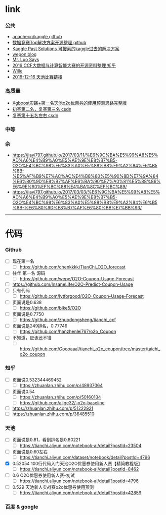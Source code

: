 # link

### 公共

- [apachecn/kaggle github](https://github.com/apachecn/kaggle)
- [数据竞赛Top解决方案开源整理 github](https://github.com/Smilexuhc/Data-Competition-TopSolution/blob/master/README.md)
- [Kaggle Past Solutions 可搜索的kaggle过去的解决方案](https://github.com/EliotAndres/kaggle-past-solutions)
- [wepon blog](http://wepon.me/)
- [Mr. Luo Says](http://www.thinklbl.win/)
- [2016 CCF大数据与计算智能大赛的开源资料整理 知乎](https://zhuanlan.zhihu.com/p/24877060)
- [Wille](https://dnc1994.com/)
- [2016-12-16 天池比赛链接](https://tianchi.aliyun.com/competition/entrance/231587/introduction)

### 高质量

- [Xgboost实践+第一名天池o2o优惠券的使用预测思路完整版](https://blog.csdn.net/weixin_42001089/article/details/85013073)
- [初赛第二名，复赛第三名 csdn](https://blog.csdn.net/bryan__/article/details/53907292)
- [复赛第十五名左右 csdn](https://blog.csdn.net/shine19930820/article/details/53995369)

### 中等

### 杂
- https://jiayi797.github.io/2017/03/11/%E6%9C%BA%E5%99%A8%E5%AD%A6%E4%B9%A0%E5%AE%9E%E8%B7%B5-O2O%E4%BC%98%E6%83%A0%E5%88%B8%E9%A2%84%E6%B5%8B-%E5%AF%B9%E7%AC%AC%E4%B8%80%E5%90%8D%E7%9A%84%E6%80%9D%E8%B7%AF%E6%BA%90%E7%A0%81%E5%88%86%E6%9E%90%EF%BC%88%E4%BA%8C%EF%BC%89/
- https://jiayi797.github.io/2017/03/03/%E6%9C%BA%E5%99%A8%E5%AD%A6%E4%B9%A0%E5%AE%9E%E8%B7%B5-O2O%E4%BC%98%E6%83%A0%E5%88%B8%E9%A2%84%E6%B5%8B-%E6%80%9D%E8%B7%AF%E6%80%BB%E7%BB%93/



***
# 代码

### Github

- [ ] 现在第一名
  - [ ] https://github.com/chenkkkk/TianChi_O2O_forecast
- [ ] 往年 第一名 源码
  - [ ] https://github.com/wepe/O2O-Coupon-Usage-Forecast
- [ ] https://github.com/InsaneLife/O2O-Predict-Coupon-Usage
- [ ] 只有代码
  - [ ] https://github.com/lytforgood/O2O-Coupon-Usage-Forecast
- [ ] 页面说是0.638
  - [ ] https://github.com/bike5/O2O
- [ ] 页面说是0.7750
  - [ ] https://github.com/zhuodongsheng/tianchi_ccf
- [ ] 页面说是249排名，0.77749
  - [ ] https://github.com/hanzhenlei767/o2o_Coupon
- [ ] 不知道，应该还不错
  - [ ] https://github.com/Goooaaal/tianchi_o2o_coupon/tree/master/taichi_o2o_coupon

### 知乎

- [ ] 页面说0.532344469452
  - [ ] https://zhuanlan.zhihu.com/p/48937064
- [ ] 页面说0.54
  - [ ] https://zhuanlan.zhihu.com/p/50160134
  - [ ] https://github.com/alige32/-o2o-baseline
- [ ] https://zhuanlan.zhihu.com/p/51222921
- [ ] https://zhuanlan.zhihu.com/p/36485510

### 天池

- [ ] 页面说是0.81，看到排名是0.80221
  - [ ] https://tianchi.aliyun.com/notebook-ai/detail?postId=23504
- [ ] 页面说是0.60左右
  - [ ] https://tianchi.aliyun.com/dataset/notebook/detail?postId=4796
- [x] 0.52054 100行代码入门天池O2O优惠券使用新人赛【精简教程版】
  - [ ] https://tianchi.aliyun.com/notebook-ai/detail?postId=8462
- [ ] 0.6 O2O优惠券使用新人赛-初试
  - [ ] https://tianchi.aliyun.com/notebook-ai/detail?postId=4796
- [ ] 0.529 天池新人实战赛o2o优惠券使用预测
  - [ ] https://tianchi.aliyun.com/notebook-ai/detail?postId=42859

### 百度 & google
